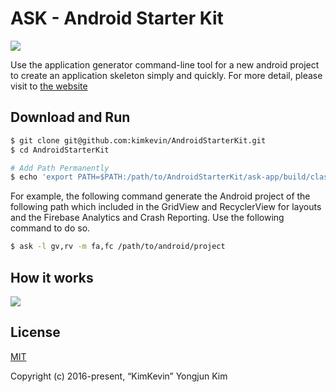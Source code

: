 ASK - Android Starter Kit
=====

![](https://github.com/kimkevin/AndroidStarterKit/blob/master/assets/ask_banner.png)

Use the application generator command-line tool for a new android project to create an application skeleton simply and quickly. For more detail, please visit to [the website](http://androidstarterkit.com/)

## Download and Run

```bash
$ git clone git@github.com:kimkevin/AndroidStarterKit.git
$ cd AndroidStarterKit

# Add Path Permanently
$ echo 'export PATH=$PATH:/path/to/AndroidStarterKit/ask-app/build/classes/main' >> ~/.bash_profile
```

For example, the following command generate the Android project of the following path which included in the GridView and RecyclerView for layouts and the Firebase Analytics and Crash Reporting. Use the following command to do so.

```bash
$ ask -l gv,rv -m fa,fc /path/to/android/project
```

## How it works

![](https://github.com/kimkevin/AndroidStarterKit/blob/master/assets/ask_demo.gif)


## License

[MIT](https://opensource.org/licenses/MIT)  

Copyright (c) 2016-present, “KimKevin” Yongjun Kim  
